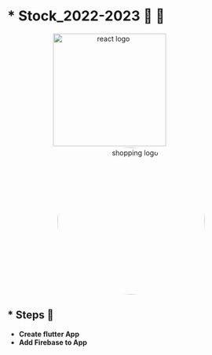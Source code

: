 # * Stock_2022-2023 🙈 🚩
<div align="center">
    <img src="https://user-images.githubusercontent.com/114832629/230302399-5d8f34e7-bfc5-4597-8fff-6293044f47bd.png" alt="react logo" width=230> 
    &emsp;&emsp;&emsp;&emsp;&emsp;&emsp;
    <img src="https://encrypted-tbn0.gstatic.com/images?q=tbn:ANd9GcQP63cmYLNc8vZlmGfF1i-pmDrLZ73QVaLzSQ&usqp=CAU" alt="shopping logo" width="300px" height="auto" style="border-radius:50%"> 
</div>

## * Steps 🐾
  * <b> Create flutter App
  * Add Firebase to App
